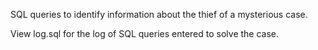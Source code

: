  SQL queries to identify information about the  thief of a mysterious case.
 
 View log.sql for the log of SQL queries entered to solve the case.
